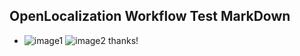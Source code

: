 ## OpenLocalization Workflow Test MarkDown
* ![image1](.\df9dca80-fb3f-413f-a10b-f5206bbb23d3.PNG)   ![image2](.\083bcece-76ea-4066-915c-0b24688fc48e.png) 
thanks!